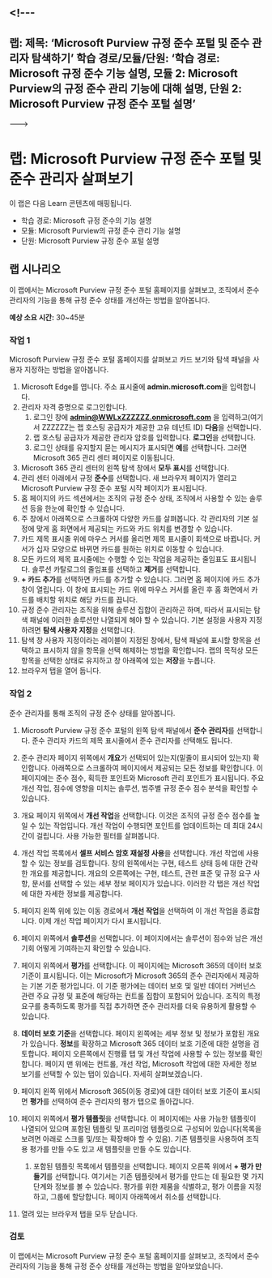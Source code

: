 <a name="---"></a><!---
---
랩: 제목: ‘Microsoft Purview 규정 준수 포털 및 준수 관리자 탐색하기’ 학습 경로/모듈/단원: ‘학습 경로: Microsoft 규정 준수 기능 설명, 모듈 2: Microsoft Purview의 규정 준수 관리 기능에 대해 설명, 단원 2: Microsoft Purview 규정 준수 포털 설명’
---
--->

# <a name="lab-explore-the-microsoft-purview-compliance-portal--compliance-manager"></a>랩: Microsoft Purview 규정 준수 포털 및 준수 관리자 살펴보기

이 랩은 다음 Learn 콘텐츠에 매핑됩니다.

- 학습 경로: Microsoft 규정 준수의 기능 설명
- 모듈: Microsoft Purview의 규정 준수 관리 기능 설명
- 단원: Microsoft Purview 규정 준수 포털 설명

## <a name="lab-scenario"></a>랩 시나리오

이 랩에서는 Microsoft Purview 규정 준수 포털 홈페이지를 살펴보고, 조직에서 준수 관리자의 기능을 통해 규정 준수 상태를 개선하는 방법을 알아봅니다.

**예상 소요 시간:** 30~45분

### <a name="task-1"></a>작업 1

Microsoft Purview 규정 준수 포털 홈페이지를 살펴보고 카드 보기와 탐색 패널을 사용자 지정하는 방법을 알아봅니다.

1. Microsoft Edge를 엽니다. 주소 표시줄에 **admin.microsoft.com**을 입력합니다.
1. 관리자 자격 증명으로 로그인합니다.
    1. 로그인 창에 **admin@WWLxZZZZZZ.onmicrosoft.com** 을 입력하고(여기서 ZZZZZZ는 랩 호스팅 공급자가 제공한 고유 테넌트 ID) **다음**을 선택합니다.
    1. 랩 호스팅 공급자가 제공한 관리자 암호를 입력합니다. **로그인**을 선택합니다.
    1. 로그인 상태를 유지할지 묻는 메시지가 표시되면 **예**를 선택합니다. 그러면 Microsoft 365 관리 센터 페이지로 이동됩니다.
1. Microsoft 365 관리 센터의 왼쪽 탐색 창에서 **모두 표시**를 선택합니다.
1. 관리 센터 아래에서 규정 **준수**를 선택합니다.  새 브라우저 페이지가 열리고 Microsoft Purview 규정 준수 포털 시작 페이지가 표시됩니다.  
1. 홈 페이지의 카드 섹션에서는 조직의 규정 준수 상태, 조직에서 사용할 수 있는 솔루션 등을 한눈에 확인할 수 있습니다.
1. 주 창에서 아래쪽으로 스크롤하여 다양한 카드를 살펴봅니다. 각 관리자의 기본 설정에 맞게 홈 화면에서 제공되는 카드와 카드 위치를 변경할 수 있습니다.  
1. 카드 제목 표시줄 위에 마우스 커서를 올리면 제목 표시줄이 회색으로 바뀝니다.  커서가 십자 모양으로 바뀌면 카드를 원하는 위치로 이동할 수 있습니다.
1. 모든 카드의 제목 표시줄에는 수행할 수 있는 작업을 제공하는 줄임표도 표시됩니다.  솔루션 카탈로그의 줄임표를 선택하고 **제거**를 선택합니다.
1. **+ 카드 추가**를 선택하면 카드를 추가할 수 있습니다.  그러면 홈 페이지에 카드 추가 창이 열립니다.  이 창에 표시되는 카드 위에 마우스 커서를 올린 후 홈 화면에서 카드를 배치할 위치로 해당 카드를 끕니다.
1. 규정 준수 관리자는 조직을 위해 솔루션 집합이 관리하곤 하며, 따라서 표시되는 탐색 패널에 이러한 솔루션만 나열되게 해야 할 수 있습니다. 기본 설정을 사용자 지정하려면 **탐색 사용자 지정**을 선택합니다.  
1. 탐색 창 사용자 지정이라는 레이블이 지정된 창에서, 탐색 패널에 표시할 항목을 선택하고 표시하지 않을 항목을 선택 해제하는 방법을 확인합니다. 랩의 목적상 모든 항목을 선택한 상태로 유지하고 창 아래쪽에 있는 **저장**을 누릅니다.  
1. 브라우저 탭을 열어 둡니다.

### <a name="task-2"></a>작업 2

준수 관리자를 통해 조직의 규정 준수 상태를 알아봅니다.

1. Microsoft Purview 규정 준수 포털의 왼쪽 탐색 패널에서 **준수 관리자**를 선택합니다.  준수 관리자 카드의 제목 표시줄에서 준수 관리자를 선택해도 됩니다.

1. 준수 관리자 페이지 위쪽에서 **개요**가 선택되어 있는지(밑줄이 표시되어 있는지) 확인합니다. 아래쪽으로 스크롤하여 페이지에서 제공되는 모든 정보를 확인합니다.  이 페이지에는 준수 점수, 획득한 포인트와 Microsoft 관리 포인트가 표시됩니다.   주요 개선 작업, 점수에 영향을 미치는 솔루션, 범주별 규정 준수 점수 분석을 확인할 수 있습니다.

1. 개요 페이지 위쪽에서 **개선 작업**을 선택합니다.  이것은 조직의 규정 준수 점수를 높일 수 있는 작업입니다. 개선 작업이 수행되면 포인트를 업데이트하는 데 최대 24시간이 걸립니다.  사용 가능한 필터를 살펴봅니다.

1. 개선 작업 목록에서 **셀프 서비스 암호 재설정 사용**을 선택합니다.  개선 작업에 사용할 수 있는 정보를 검토합니다.  창의 왼쪽에서는 구현, 테스트 상태 등에 대한 간략한 개요를 제공합니다. 개요의 오른쪽에는 구현, 테스트, 관련 표준 및 규정 요구 사항, 문서를 선택할 수 있는 세부 정보 페이지가 있습니다. 이러한 각 탭은 개선 작업에 대한 자세한 정보를 제공합니다.

1. 페이지 왼쪽 위에 있는 이동 경로에서 **개선 작업**을 선택하여 이 개선 작업을 종료합니다.  이제 개선 작업 페이지가 다시 표시됩니다.

1. 페이지 위쪽에서 **솔루션**을 선택합니다. 이 페이지에서는 솔루션이 점수와 남은 개선 기회 어떻게 기여하는지 확인할 수 있습니다.

1. 페이지 위쪽에서 **평가**를 선택합니다. 이 페이지에는 Microsoft 365의 데이터 보호 기준이 표시됩니다.  이는 Microsoft가 Microsoft 365의 준수 관리자에서 제공하는 기본 기준 평가입니다.  이 기준 평가에는 데이터 보호 및 일반 데이터 거버넌스 관련 주요 규정 및 표준에 해당하는 컨트롤 집합이 포함되어 있습니다. 조직의 특정 요구를 충족하도록 평가를 직접 추가하면 준수 관리자를 더욱 유용하게 활용할 수 있습니다.

1. **데이터 보호 기준**을 선택합니다.  페이지 왼쪽에는 세부 정보 및 정보가 포함된 개요가 있습니다.  **정보**를 확장하고 Microsoft 365 데이터 보호 기준에 대한 설명을 검토합니다.  페이지 오른쪽에서 진행률 탭 및 개선 작업에 사용할 수 있는 정보를 확인합니다. 페이지 맨 위에는 컨트롤, 개선 작업, Microsoft 작업에 대한 자세한 정보 보기를 선택할 수 있는 탭이 있습니다. 자세히 살펴보겠습니다. 

1. 페이지 왼쪽 위에서 Microsoft 365(이동 경로)에 대한 데이터 보호 기준이 표시되면 **평가**를 선택하여 준수 관리자의 평가 탭으로 돌아갑니다.  

1. 페이지 위쪽에서 **평가 템플릿**을 선택합니다.  이 페이지에는 사용 가능한 템플릿이 나열되어 있으며 포함된 템플릿 및 프리미엄 템플릿으로 구성되어 있습니다(목록을 보려면 아래로 스크롤 및/또는 확장해야 할 수 있음).  기존 템플릿을 사용하여 조직용 평가를 만들 수도 있고 새 템플릿을 만들 수도 있습니다.
    1. 포함된 템플릿 목록에서 템플릿을 선택합니다. 페이지 오른쪽 위에서 **+ 평가 만들기**를 선택합니다.  여기서는 기존 템플릿에서 평가를 만드는 데 필요한 몇 가지 단계와 정보를 볼 수 있습니다. 평가를 위한 제품을 식별하고, 평가 이름을 지정하고, 그룹에 할당합니다.  페이지 아래쪽에서 취소를 선택합니다.

1. 열려 있는 브라우저 탭을 모두 닫습니다.

### <a name="review"></a>검토

이 랩에서는 Microsoft Purview 규정 준수 포털 홈페이지를 살펴보고, 조직에서 준수 관리자의 기능을 통해 규정 준수 상태를 개선하는 방법을 알아보았습니다.
